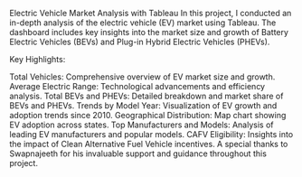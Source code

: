 Electric Vehicle Market Analysis with Tableau
In this project, I conducted an in-depth analysis of the electric vehicle (EV) market using Tableau. The dashboard includes key insights into the market size and growth of Battery Electric Vehicles (BEVs) and Plug-in Hybrid Electric Vehicles (PHEVs).

Key Highlights:

Total Vehicles: Comprehensive overview of EV market size and growth.
Average Electric Range: Technological advancements and efficiency analysis.
Total BEVs and PHEVs: Detailed breakdown and market share of BEVs and PHEVs.
Trends by Model Year: Visualization of EV growth and adoption trends since 2010.
Geographical Distribution: Map chart showing EV adoption across states.
Top Manufacturers and Models: Analysis of leading EV manufacturers and popular models.
CAFV Eligibility: Insights into the impact of Clean Alternative Fuel Vehicle incentives.
A special thanks to Swapnajeeth for his invaluable support and guidance throughout this project.
